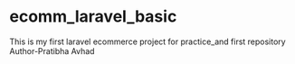 # ecomm_laravel_basic
This is my first laravel ecommerce project for practice_and first repository
<br>
Author-Pratibha Avhad
